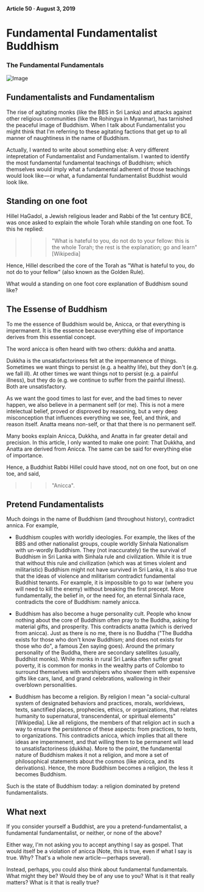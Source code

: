 #### Article 50 · August 3, 2019

# Fundamental Fundamentalist Buddhism

### The Fundamental Fundamentals

![Image](https://cdn-images-1.medium.com/max/800/1*jpmwIBxlEnzRABH0gXhS2A.jpeg)

## Fundamentalists and Fundamentalism

The rise of agitating monks (like the BBS in Sri Lanka) and attacks against other religious communities (like the Rohingya in Myanmar), has tarnished the peaceful image of Buddhism. When I talk about Fundamentalist you might think that I'm referring to these agitating factions that get up to all manner of naughtiness in the name of Buddhism.

Actually, I wanted to write about something else: A very different intepretation of Fundamentalist and Fundamentalism. I wanted to identify the most fundamental fundamental teachings of Buddhism; which themselves would imply what a fundamental adherent of those teachings would look like — or what, a fundamental fundamentalist Buddhist would look like.

## Standing on one foot

Hillel HaGadol, a Jewish religious leader and Rabbi of the 1st century BCE, was once asked to explain the whole Torah while standing on one foot. To this he replied:

>>> "What is hateful to you, do not do to your fellow: this is the whole Torah; the rest is the explanation; go and learn" [Wikipedia]

Hence, Hillel described the core of the Torah as "What is hateful to you, do not do to your fellow" (also known as the Golden Rule).

What would a standing on one foot core explanation of Buddhism sound like?

## The Essense of Buddhism

To me the essence of Buddhism would be, Anicca, or that everything is impermanent. It is the essence because everything else of importance derives from this essential concept.

The word anicca is often heard with two others: dukkha and anatta.

Dukkha is the unsatisfactoriness felt at the impermanence of things. Sometimes we want things to persist (e.g. a healthy life), but they don't (e.g. we fall ill). At other times we want things not to persist (e.g. a painful illness), but they do (e.g. we continue to suffer from the painful illness). Both are unsatisfactory.

As we want the good times to last for ever, and the bad times to never happen, we also believe in a permanent self (or me). This is not a mere intelectual belief, proved or disproved by reasoning, but a very deep misconception that influences everything we see, feel, and think, and reason itself. Anatta means non-self, or that that there is no permanent self.

Many books explain Anicca, Dukkha, and Anatta in far greater detail and precision. In this article, I only wanted to make one point: That Dukkha, and Anatta are derived from Anicca. The same can be said for everything else of importance.

Hence, a Buddhist Rabbi Hillel could have stood, not on one foot, but on one toe, and said,

>>> "Anicca".

## Pretend Fundamentalists

Much doings in the name of Buddhism (and throughout history), contradict annica. For example,

* Buddhism couples with worldly ideologies. For example, the likes of the BBS and other nationalist groups, couple worldly Sinhala Nationalism with un-wordly Buddhism. They (not inaccurately) tie the survival of Buddhism in Sri Lanka with Sinhala rule and civilization. While it is true that without this rule and civilization (which was at times violent and militaristic) Buddhism might not have survived in Sri Lanka, it is also true that the ideas of violence and militarism contradict fundamental Buddhist tenants. For example, it is impossible to go to war (where you will need to kill the enemy) without breaking the first precept. More fundamentally, the belief in, or the need for, an eternal Sinhala race, contradicts the core of Buddhism: namely anicca.

* Buddhism has also become a huge personality cult. People who know nothing about the core of Buddhism often pray to the Buddha, asking for material gifts, and prosperity. This contradicts anatta (which is derived from anicca). Just as there is no me, there is no Buddha ("The Buddha exists for those who don't know Buddhism; and does not exists for those who do", a famous Zen saying goes). Around the primary personality of the Buddha, there are secondary satellites (usually, Buddhist monks). While monks in rural Sri Lanka often suffer great poverty, it is common for monks in the wealthy parts of Colombo to surround themselves with worshipers who shower them with expensive gifts like cars, land, and grand celebrations, wallowing in their overblown personalities.

* Buddhism has become a religion. By religion I mean "a social-cultural system of designated behaviors and practices, morals, worldviews, texts, sanctified places, prophecies, ethics, or organizations, that relates humanity to supernatural, transcendental, or spiritual elements" [Wikipedia]. Like all religions, the members of that religion act in such a way to ensure the persistence of these aspects: from practices, to texts, to organizations. This contradicts anicca, which implies that all there ideas are impermenent, and that willing them to be permanent will lead to unsatisfactoriness (dukkha). More to the point, the fundamental nature of Buddhism makes it not a religion, and more a set of philosophical statements about the cosmos (like anicca, and its derivations). Hence, the more Buddhism becomes a religion, the less it becomes Buddhism.

Such is the state of Buddhism today: a religion dominated by pretend fundamentalists.

## What next

If you consider yourself a Buddhist, are you a pretend-fundamentalist, a fundamental fundamentalist, or neither, or none of the above?

Either way, I'm not asking you to accept anything I say as gospel. That would itself be a violation of anicca (Note, this is true, even if what I say is true. Why? That's a whole new article — perhaps several).

Instead, perhaps, you could also think about fundamental fundamentals. What might they be? Would they be of any use to you? What is it that really matters? What is it that is really true?